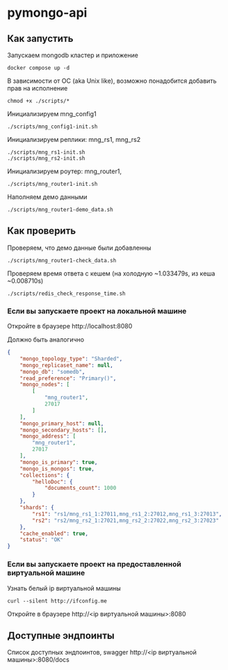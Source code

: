 # pymongo-api

## Как запустить

Запускаем mongodb кластер и приложение

```shell
docker compose up -d
```

В зависимости от ОС (aka Unix like), возможно понадобится добавить прав на исполнение
```shell
chmod +x ./scripts/*
```
Инициализируем mng_config1
```shell
./scripts/mng_config1-init.sh
```

Инициализируем реплики: mng_rs1, mng_rs2
```shell
./scripts/mng_rs1-init.sh
./scripts/mng_rs2-init.sh
```

Инициализируем роутер: mng_router1,
```shell
./scripts/mng_router1-init.sh
```

Наполняем демо данными
```shell
./scripts/mng_router1-demo_data.sh
```

## Как проверить

Проверяем, что демо данные были добавленны
```shell
./scripts/mng_router1-check_data.sh
```

Проверяем время ответа с кешем (на холодную ~1.033479s, из кеша ~0.008710s)
```shell
./scripts/redis_check_response_time.sh
```

### Если вы запускаете проект на локальной машине

Откройте в браузере http://localhost:8080

Должно быть аналогично
```json
{
    "mongo_topology_type": "Sharded",
    "mongo_replicaset_name": null,
    "mongo_db": "somedb",
    "read_preference": "Primary()",
    "mongo_nodes": [
        [
            "mng_router1",
            27017
        ]
    ],
    "mongo_primary_host": null,
    "mongo_secondary_hosts": [],
    "mongo_address": [
        "mng_router1",
        27017
    ],
    "mongo_is_primary": true,
    "mongo_is_mongos": true,
    "collections": {
        "helloDoc": {
            "documents_count": 1000
        }
    },
    "shards": {
        "rs1": "rs1/mng_rs1_1:27011,mng_rs1_2:27012,mng_rs1_3:27013",
        "rs2": "rs2/mng_rs2_1:27021,mng_rs2_2:27022,mng_rs2_3:27023"
    },
    "cache_enabled": true,
    "status": "OK"
}
```

### Если вы запускаете проект на предоставленной виртуальной машине

Узнать белый ip виртуальной машины

```shell
curl --silent http://ifconfig.me
```

Откройте в браузере http://<ip виртуальной машины>:8080

## Доступные эндпоинты

Список доступных эндпоинтов, swagger http://<ip виртуальной машины>:8080/docs
